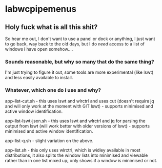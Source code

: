 # labwcpipemenus


## Holy fuck what is all this shit?


So hear me out, I don't want to use a panel or dock or anything, I just want to go back, way back to the old days, but I do *need* access to a list of windows i have open somehow....


### Sounds reasonable, but why so many that do the same thing?

I'm just trying to figure it out, some tools are more experimental (like lswt) and less easily available to install.

### Whatever, which one do i use and why?


app-list-cut.sh - this uses lswt and wlrctrl and uses cut (doesn't require jq and will only work at the moment with GIT lswt) - supports minimised and active window identification.

app-list-lswt-json.sh - this uses lswt and wlrctrl and jq for parsing the output from lswt (will work better with older versions of lswt)  - supports minimised and active window identification.

app-list-q.sh - slight variation on the above. 

app-list.sh - this only uses wlrctrl, which is widley available in most distributions, it also splits the window lists into minimised and viewable rather than in one list mixed up, only shows if a window is minimised or not. 
